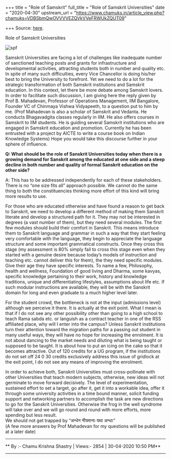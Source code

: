 +++
title = "Role of Samskrit"
full_title = "Role of Samskrit Universities"
date = "2020-04-30"
upstream_url = "https://www.chamuks.in/article_view.php?chamuks=VDBSbmQwOVVVVEZQVkVVeFRWUkZQUT09"

+++
Source: [here](https://www.chamuks.in/article_view.php?chamuks=VDBSbmQwOVVVVEZQVkVVeFRWUkZQUT09).

Role of Samskrit Universities 



![spf](article_img/CHAMU-1588267257chamuks_articles.JPG)

Samskrit Universities are facing a lot of challenges like inadequate
number of sanctioned teaching posts and grants for infrastructure and
developmental activities, attracting students both in number and quality
etc. In spite of many such difficulties, every Vice Chancellor is doing
his/her best to bring the University to forefront. Yet we need to do a
lot for the strategic transformation of both Samskrit institutions and
Samskrit education. In this context, let there be more debate among
Samskrit lovers. In order to facilitate such discussion, I am giving
here the reply given by Prof B. Mahadevan, Professor of Operations
Management, IIM Bangalore, Founder VC of Chinmaya Vishwa Vidyapeeth, to
a question put to him by me. (Prof Mahadevan is also a scholar of
Samskrit and Vedanta. He conducts Bhagavadgita classes regularly in IIM.
He also offers courses in Samskrit to IIM students. He is guiding
several Samskrit institutions who are engaged in Samskrit education and
promotion. Currently he has been entrusted with a project by AICTE to
write a course book on Indian Knowledge Systems) Hope you would take
this discourse further in your sphere of influence.  
  
**Q: What should be the role of Sanskrit Universities today when there
is a growing demand for Sanskrit among the educated at one side and a
steep decline in both number and quality of formal Sanskrit education on
the other side?**  
  
A: This has to be addressed independently for each of these
stakeholders. There is no “one size fits all” approach possible. We
cannot do the same thing to both the constituencies thinking more effort
of this kind will bring more results to use.  
  
For those who are educated otherwise and have found a reason to get back
to Sanskrit, we need to develop a different method of making them
Sanskrit literate and develop a structured path for it. They may not be
interested in degrees (a vast number of them), but they need several
modules. The first few modules should build their comfort in Sanskrit.
This means introduce them to Sanskrit language and grammar in such a way
that they start feeling very comfortable with the language, they begin
to appreciate the language structure and some important grammatical
constructs. Once they cross this stage (my assessment is 80% simply fail
to cross this stage even when they started with a genuine desire because
today’s models of instruction and teaching etc. cannot deliver this for
them), the they need specific modules. Give their age they have specific
interests. To name a few, Philosophy, health and wellness, Foundation of
good living and Dharma, some kavyas, specific knowledge pertaining to
their work, history and knowledge traditions, unique and differentiating
lifestyles, assumptions about life etc. If such modular instructions are
available, they will be with the Sanskrit domain for long and even
graduate to a much higher level later.  
  
For the student crowd, the bottleneck is not at the input (admissions
level) although we perceive it there. It is actually at the exit point.
What I mean is that if I do not see any other possibility other than
going to a high school to teach Rama sabda etc. or languish as a
contract teacher in one of the RSS affiliated place, why will I enter
into the campus? Unless Sanskrit institutions turn their attention
toward the migration paths for a passing out student in many useful
ways, they will have no hope for increasing the enrolment. It is not
about dancing to the market needs and diluting what is being taught or
supposed to be taught. It is about how to put an icing on the cake so
that it becomes attractive. Out of 120 credits for a UG program, if the
institutions do not set off 24 0 30 credits exclusively address this
issue of gridlock at the exit point, I do not see any means of improving
the enrolment.  
  
In order to achieve both, Sanskrit Universities must cross-pollinate
with other Universities that teach modern subjects, otherwise, new ideas
will not germinate to move forward decisively. The level of
experimentation, sustained effort to set a target, go after it, get it
into a workable idea, offer it through some university activities in a
time bound manner, solicit funding support and networking partners to
accomplish the task are new directions to go for the Sanskrit
Universities. Otherwise the frog in the well syndrome will take over and
we will go round and round with more efforts, more spending but less
result.  
We should not get trapped by “अन्धेन नीयमानाः‍ यथा अन्धाः”  
(A few more answers by Prof Mahadevan for my questions will be published
at a later date)

------------------------------------------------------------------------

** By :- Chamu Krishna Shastry \| Views:- 2854 \| 30-04-2020 10:50
PM**  

------------------------------------------------------------------------

